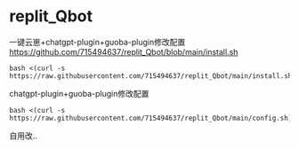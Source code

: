 # replit_Qbot

一键云崽+chatgpt-plugin+guoba-plugin修改配置
https://github.com/715494637/replit_Qbot/blob/main/install.sh
```
bash <(curl -s https://raw.githubusercontent.com/715494637/replit_Qbot/main/install.sh)
```
chatgpt-plugin+guoba-plugin修改配置
```
bash <(curl -s https://raw.githubusercontent.com/715494637/replit_Qbot/main/config.sh)
```

自用改..
